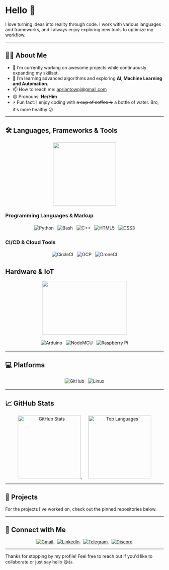 # Hello 👋

I love turning ideas into reality through code. I work with various languages and frameworks, and I always enjoy exploring new tools to optimize my workflow.

---

## 👨‍💻 About Me

- 🔭 I’m currently working on awesome projects while continuously expanding my skillset.
- 🌱 I’m learning advanced algorithms and exploring **AI, Machine Learning and Automation**.
- 📫 How to reach me: [apriantowpj@gmail.com](mailto:apriantowpj@gmail.com)
- 😄 Pronouns: **He/Him**
- ⚡ Fun fact: I enjoy coding with ~~a cup of coffee ☕~~ a bottle of water. Bro, it's more healthy 😜

---

## 🛠️ Languages, Frameworks & Tools

<div align="center">
<img src="https://media.giphy.com/media/WFZvB7VIXBgiz3oDXE/giphy.gif" width="200" height="200" frameBorder="0" class="giphy-embed" allowFullScreen></img>
</div>


### Programming Languages & Markup
<div align="center">
  <img src="https://img.shields.io/badge/Python-3776AB?style=flat&logo=python&logoColor=white" alt="Python" style="margin: 4px;">
  <img src="https://img.shields.io/badge/Bash-4EAA25?style=flat&logo=gnu-bash&logoColor=white" alt="Bash" style="margin: 4px;">
  <img src="https://img.shields.io/badge/C++-00599C?style=flat&logo=c%2B%2B&logoColor=white" alt="C++" style="margin: 4px;">
  <img src="https://img.shields.io/badge/HTML5-E34F26?style=flat&logo=html5&logoColor=white" alt="HTML5" style="margin: 4px;">
  <img src="https://img.shields.io/badge/CSS3-1572B6?style=flat&logo=css3&logoColor=white" alt="CSS3" style="margin: 4px;">
</div>

### CI/CD & Cloud Tools
<div align="center">
  <img src="https://img.shields.io/badge/CircleCI-343434?style=flat&logo=circleci&logoColor=white" alt="CircleCI" style="margin: 4px;">
  <img src="https://img.shields.io/badge/GCP-4285F4?style=flat&logo=google-cloud&logoColor=white" alt="GCP" style="margin: 4px;">
  <img src="https://img.shields.io/badge/DroneCI-000?style=flat&logo=drone&logoColor=white" alt="DroneCI" style="margin: 4px;">
</div>

## Hardware & IoT

<div align="center">
<img src="https://media.giphy.com/media/llDQjVIHqiXkeIJgrK/giphy.gif" width="270" height="170" frameBorder="0" class="giphy-embed" allowFullScreen></img></p>
</div>

<div align="center" style="margin-top: 10px;">
  <img src="https://img.shields.io/badge/Arduino-00979D?style=flat&logo=arduino&logoColor=white" alt="Arduino" style="margin: 4px;">
  <img src="https://img.shields.io/badge/NodeMCU-3D9970?style=flat&logo=nodemcu&logoColor=white" alt="NodeMCU" style="margin: 4px;">
  <img src="https://img.shields.io/badge/Raspberry%20Pi-EE3B2C?style=flat&logo=raspberry-pi&logoColor=white" alt="Raspberry Pi" style="margin: 4px;">
</div>


---

## 💻 Platforms

<div align="center">
  <img src="https://img.shields.io/badge/GitHub-181717?style=flat&logo=github&logoColor=white" alt="GitHub" style="margin: 4px;">
  <img src="https://img.shields.io/badge/Linux-FCC624?style=flat&logo=linux&logoColor=black" alt="Linux" style="margin: 4px;">
</div>

---

## 📈 GitHub Stats  

<div align="center">
  <a href="https://github.com/busetdah" style="margin: 10px;">
    <img src="https://github-readme-stats.vercel.app/api?username=busetdah&theme=catppuccin_mocha" alt="GitHub Stats" height="200" style="border-radius: 0; max-width: 100%;">
  </a>
  <a href="https://github.com/busetdah?tab=repositories" style="margin: 10px;">
    <img src="https://github-readme-stats.vercel.app/api/top-langs?username=busetdah&layout=compact&theme=catppuccin_mocha&langs_count=8&card_width=320" alt="Top Languages" height="200" style="border-radius: 0; max-width: 100%;">
  </a>
</div>

---

## 🚀 Projects

For the projects I've worked on, check out the pinned repositories below.

---
## 🤝 Connect with Me

<div align="center">
  <a href="mailto:apriantowpj@gmail.com" style="margin: 4px;">
    <img src="https://img.shields.io/badge/Gmail-D14836?style=flat&logo=gmail&logoColor=white" alt="Gmail">
  </a>
  <a href="https://id.linkedin.com/in/aprianto-wpj" style="margin: 4px;">
    <img src="https://img.shields.io/badge/LinkedIn-0077B5?style=flat&logo=linkedin&logoColor=white" alt="LinkedIn">
  </a>
  <a href="https://t.me/thisistag" style="margin: 4px;">
    <img src="https://img.shields.io/badge/Telegram-2CA5E0?style=flat&logo=telegram&logoColor=white" alt="Telegram">
  </a>
  <a href="https://discord.com/users/thisistag" style="margin: 4px;">
    <img src="https://img.shields.io/badge/Discord-thisistag?style=flat&logo=discord&logoColor=white" alt="Discord">
  </a>
</div>

---

Thanks for stopping by my profile! Feel free to reach out if you'd like to collaborate or just say hello 😋👍.
